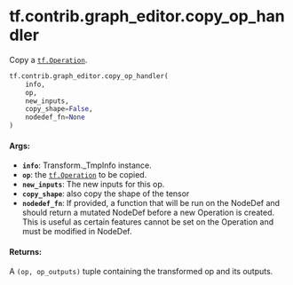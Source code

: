 <div itemscope itemtype="http://developers.google.com/ReferenceObject">
<meta itemprop="name" content="tf.contrib.graph_editor.copy_op_handler" />
<meta itemprop="path" content="Stable" />
</div>

# tf.contrib.graph_editor.copy_op_handler

Copy a <a href="../../../tf/Operation.md"><code>tf.Operation</code></a>.

``` python
tf.contrib.graph_editor.copy_op_handler(
    info,
    op,
    new_inputs,
    copy_shape=False,
    nodedef_fn=None
)
```

<!-- Placeholder for "Used in" -->


#### Args:


* <b>`info`</b>: Transform._TmpInfo instance.
* <b>`op`</b>: the <a href="../../../tf/Operation.md"><code>tf.Operation</code></a> to be copied.
* <b>`new_inputs`</b>: The new inputs for this op.
* <b>`copy_shape`</b>: also copy the shape of the tensor
* <b>`nodedef_fn`</b>: If provided, a function that will be run on the NodeDef
  and should return a mutated NodeDef before a new Operation is created.
  This is useful as certain features cannot be set on the Operation and
  must be modified in NodeDef.


#### Returns:

A `(op, op_outputs)` tuple containing the transformed op and its outputs.
